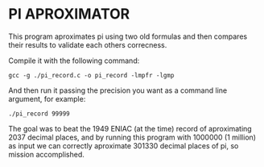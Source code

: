 # PI APROXIMATOR

This program aproximates pi using two old formulas and then compares their results to validate each others correcness.

Compile it with the following command:

```
gcc -g ./pi_record.c -o pi_record -lmpfr -lgmp
```

And then run it passing the precision you want as a command line argument, for example:

```
./pi_record 99999
```

The goal was to beat the 1949 ENIAC (at the time) record of aproximating 2037 decimal places, and by running this program with 1000000 (1 million) as input we can correctly aproximate 301330 decimal places of pi, so mission accomplished.

